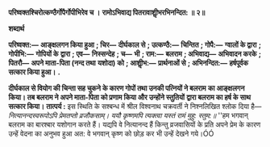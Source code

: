 **परिष्वक्तश्चिरोत्कण्ठैर्गोपैर्गोपीभिरेव च ।** **रामोऽभिवाद्य पितरावाशीॢभरभिनन्दित: ॥ २॥** 

**शब्दार्थ** 

**परिष्वक्त:—** **आङ्क्षलगन किया हुआ** **; चिर—** **दीर्घकाल से** **; उत्कण्ठै:—** **चिन्तित** **; गोपै:—** **ग्वालों के द्वारा** **; गोपीभि:—** **गोपियों के** **द्वारा** **; एव—** **निस्सन्देह** **; च—** **भी** **; राम:—** **बलराम** **; अभिवाद्य—** **अभिवादन करके** **; पितरौ—** **अपने माता-पिता (नन्द तथा** **यशोदा) को** **; आशीॢभ:—** **प्रार्थनाओं से** **; अभिनन्दित:—** **हर्षपूर्वक सत्कार किया हुआ।** **.** 

**दीर्घकाल से वियोग की चिन्ता सह चुकने के कारण गोपों तथा उनकी पत्नियों ने बलराम** **का आङ्क्षलगन किया। तब बलराम ने अपने माता-पिता को प्रणाम किया और उन्होंने स्तुतियों** **द्वारा बलराम का हर्ष के साथ सत्कार किया।** **तात्पर्य :** इस स्थिति के सश्बन्ध में श्रील विश्वनाथ चक्रवर्ती ने निश्नलिखित श्लोक दिया है— *नित्यानन्दस्वरूपोऽपि प्रेमतप्तो व्रजौकसाम्।* *ययौ कृष्णमपि त्यक्त्वा यस्तं रामं मुहु: स्तुम:॥* ''हम भगवान् बलराम का बारश्बार यशोगान करते हैं। यद्यपि वे नित्यानन्द हैं किन्तु व्रजवासियों के प्रति अपने प्रेम के कारण उन्हें वेदना का अनुभव हुआ अत: वे भगवान् कृष्ण को छोड़ कर भी उन्हें देखने गये।ÓÓ  